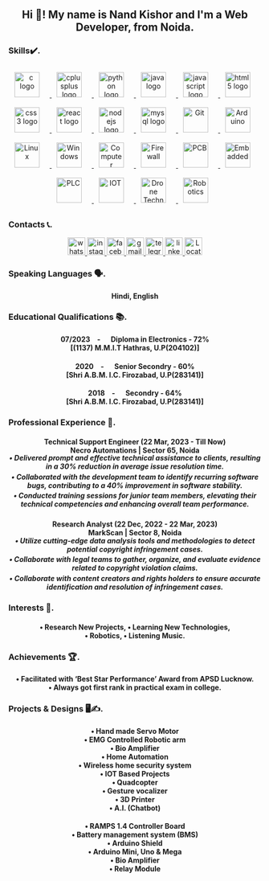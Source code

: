 <h2 align="center">Hi 👋! My name is Nand Kishor and I'm a Web Developer, from Noida.</h2>

###

<div align="center">
    <h3 align="left">Skills✔️.</h3>
    <a href="https://www.learn-c.org/" target="_blank">
        <img src="https://cdn.jsdelivr.net/gh/devicons/devicon/icons/c/c-original.svg"
            style="margin: 10px;margin-right: 20px;" height="50" alt="c logo" />
    </a>
    <a href="https://isocpp.org/" target="_blank">
        <img src="https://cdn.jsdelivr.net/gh/devicons/devicon/icons/cplusplus/cplusplus-original.svg"
            style="margin: 10px;margin-right: 20px;" height="50" alt="cplusplus logo" />
    </a>
    <a href="https://www.python.org/" target="_blank">
        <img src="https://cdn.jsdelivr.net/gh/devicons/devicon/icons/python/python-original.svg"
            style="margin: 10px;margin-right: 20px;" height="50" alt="python logo" />
    </a>
    <a href="https://docs.oracle.com/javase/8/docs/api/" target="_blank">
        <img src="https://cdn.jsdelivr.net/gh/devicons/devicon/icons/java/java-original.svg"
            style="margin: 10px;margin-right: 20px;" height="50" alt="java logo" />
    </a>
    <a href="https://developer.mozilla.org/en-US/docs/Web/JavaScript" target="_blank">
        <img src="https://cdn.jsdelivr.net/gh/devicons/devicon/icons/javascript/javascript-original.svg"
            style="margin: 10px;margin-right: 20px;" height="50" alt="javascript logo" />
    </a>
    <a href="https://html.com/" target="_blank">
        <img src="https://cdn.jsdelivr.net/gh/devicons/devicon/icons/html5/html5-original.svg"
            style="margin: 10px;margin-right: 20px;" height="50" alt="html5 logo" />
    </a>
    <a href="https://developer.mozilla.org/en-US/docs/Web/CSS" target="_blank">
        <img src="https://cdn.jsdelivr.net/gh/devicons/devicon/icons/css3/css3-original.svg"
            style="margin: 10px;margin-right: 20px;" height="50" alt="css3 logo" />
    </a>
    <a href="https://legacy.reactjs.org/" target="_blank">
        <img src="https://cdn.jsdelivr.net/gh/devicons/devicon/icons/react/react-original.svg"
            style="margin: 10px;margin-right: 20px;" height="50" alt="react logo" />
    </a>
    <a href="https://nodejs.org/en/learn/getting-started/introduction-to-nodejs" target="_blank">
        <img src="https://cdn.jsdelivr.net/gh/devicons/devicon/icons/nodejs/nodejs-original.svg"
            style="margin: 10px;margin-right: 20px;" height="50" alt="nodejs logo" />
    </a>
    <a href="https://dev.mysql.com/doc/" target="_blank">
        <img src="https://cdn.jsdelivr.net/gh/devicons/devicon/icons/mysql/mysql-original.svg"
            style="margin: 10px;margin-right: 20px;" height="50" alt="mysql logo" />
    </a>
    <a href="https://github.com/" target="_blank"><img style="margin: 10px;margin-right: 20px;"
            src="https://profilinator.rishav.dev/skills-assets/git-scm-icon.svg" height="50" alt="Git" />
    </a>
    <a href="https://www.arduino.cc/" target="_blank"><img style="margin: 10px;margin-right: 20px;"
            src="https://profilinator.rishav.dev/skills-assets/arduino.png" height="50" alt="Arduino" />
    </a>
    <a href="https://www.linux.org/" target="_blank"><img style="margin: 10px;margin-right: 20px;"
            src="https://profilinator.rishav.dev/skills-assets/linux-original.svg" height="50" alt="Linux" />
    </a>
    <a href="https://learn.microsoft.com/en-in/docs/" target="_blank"><img style="margin: 10px;margin-right: 20px;"
            src="https://seeklogo.com/images/W/windows-10-icon-logo-5BC5C69712-seeklogo.com.png" height="50"
            alt="Windows" />
    </a>
    <a href="https://www.geeksforgeeks.org/basics-computer-networking/" target="_blank"><img
            style="margin: 10px;margin-right: 20px;" src="https://freepngimg.com/save/16454-networking-png/800x600"
            height="50" alt="Computer Networking" />
    </a>
    <a href="https://www.cisco.com/c/en_in/products/security/firewalls/what-is-a-firewall.html" target="_blank"><img
            style="margin: 10px;margin-right: 20px;"
            src="https://upload.wikimedia.org/wikipedia/commons/5/5b/Firewall.png" height="50" alt="Firewall" />
    </a>
    <a href="https://resources.altium.com/design-documentation" target="_blank"><img
            style="margin: 10px;margin-right: 20px;"
            src="https://img.freepik.com/free-vector/circuit-board-isometric-concept_1284-15916.jpg" height="50"
            alt="PCB" />
    </a>
    <a href="https://www.spiceworks.com/tech/tech-general/articles/what-are-embedded-systems/" target="_blank"><img
            style="margin: 10px;margin-right: 20px;"
            src="https://media.geeksforgeeks.org/wp-content/uploads/20230207165358/System.png" height="50"
            alt="Embadded" />
    </a>
    <a href="https://www.polycase.com/techtalk/electronics-tips/what-is-a-programmable-logic-controller.html"
        target="_blank"><img style="margin: 10px;margin-right: 20px;"
            src="https://www.maplesystems.com/Content/Images/LandingPages/PLC-Maple-Modular_H1.webp" height="50"
            alt="PLC" />
    </a>
    <a href="https://builtin.com/internet-things" target="_blank"><img style="margin: 10px;margin-right: 20px;"
            src="https://www.pngitem.com/pimgs/b/360-3600842_internet-of-things-iot-device-icon-transparent-hd.png"
            height="50" alt="IOT" />
    </a>
    <a href="https://www.croptracker.com/blog/drone-technology-in-agriculture.html" target="_blank"><img
            style="margin: 10px;margin-right: 20px;" src="https://pngimg.com/d/drone_PNG34.png" height="50"
            alt="Drone Technology" />
    </a>
    <a href="https://ifr.org/" target="_blank"><img style="margin: 10px;margin-right: 20px;"
            src="https://robodk.com/robot/img/Annin-Robotics-AR4-robot.png" height="50" alt="Robotics" />
    </a>
</div>

###


<div align="center">
    <h3 align="left">Contacts 📞.</h3>
    <a href="https://wa.me/+919548936099" target="_blank">
        <img src="https://img.shields.io/static/v1?message=Whatsapp&logo=whatsapp&label=&color=25D366&logoColor=white&labelColor=&style=for-the-badge"
            height="35" alt="whatsapp logo" />
    </a>
    <a href="https://www.instagram.com/kishor_yadav_3000?utm_source=qr" target="_blank">
        <img src="https://img.shields.io/static/v1?message=Instagram&logo=instagram&label=&color=E4405F&logoColor=white&labelColor=&style=for-the-badge"
            height="35" alt="instagram logo" />
    </a>
    <a href="https://www.facebook.com/share/4M5E9aRKSvktW2d6/?mibextid=qi2Omg" target="_blank">
        <img src="https://img.shields.io/static/v1?message=Facebook&logo=facebook&label=&color=1877F2&logoColor=white&labelColor=&style=for-the-badge"
            height="35" alt="facebook logo" />
    </a>
    <a href="mailto:nandkishor180720@gmail.com" target="_blank">
        <img src="https://img.shields.io/static/v1?message=Gmail&logo=gmail&label=&color=D14836&logoColor=white&labelColor=&style=for-the-badge"
            height="35" alt="gmail logo" />
    </a>
    <a href="https://t.me/nandkishor_3000" target="_">
        <img src="https://img.shields.io/static/v1?message=Telegram&logo=telegram&label=&color=2CA5E0&logoColor=white&labelColor=&style=for-the-badge"
            height="35" alt="telegram logo" />
    </a>
    <a href="https://www.linkedin.com/in/nand-kishor-yadav-160935238" target="_blank">
        <img src="https://img.shields.io/static/v1?message=LinkedIn&logo=linkedin&label=&color=0077B5&logoColor=white&labelColor=&style=for-the-badge"
            height="35" alt="linkedin logo" />
    </a>
    <a href="https://maps.app.goo.gl/SKwGdqqEessn3obt7" target="_blank">
        <img src="https://img.shields.io/static/v1?message=Location&logo=location&label=&color=575a65&logoColor=white&labelColor=&style=for-the-badge"
            height="35" alt="Location logo" />
    </a>
</div>

###

<div align="center">
    <h3 align="left">Speaking Languages 🗣.</h3>
    <h4 align="center">Hindi, English</h4>
</div>

###

<div align="center">
    <h3 align="left">Educational Qualifications 📚.</h3>
    <h4 align="center">07/2023&emsp;- &emsp; Diploma in Electronics - 72% <br>[(1137) M.M.I.T Hathras, U.P(204102)]
    </h4>
    <h4 align="center">2020&emsp;- &emsp; Senior Secondry - 60% <br>[Shri A.B.M. I.C. Firozabad, U.P(283141)]</h4>
    <h4 align="center">2018&emsp;- &emsp; Secondry - 64% <br>[Shri A.B.M. I.C. Firozabad, U.P(283141)]</h4>
</div>

###

<div align="center">
    <h3 align="left">Professional Experience 🤝.</h3>
    <h4 align="center">Technical Support Engineer (22 Mar, 2023 - Till Now) <br>Necro Automations | Sector 65, Noida
    </h4>
    <h5 align="center" style="margin-top: -20px;">• Delivered prompt and effective technical assistance to clients,
        resulting in a 30% reduction in average issue resolution time.</h5>
    <h5 align="center" style="margin-top: -20px;">• Collaborated with the development team to identify recurring
        software bugs, contributing to a 40% improvement in software stability.</h5>
    <h5 align="center" style="margin-top: -20px;">• Conducted training sessions for junior team members, elevating
        their technical competencies and enhancing overall team performance.</h5>
    <h4 align="center">Research Analyst (22 Dec, 2022 - 22 Mar, 2023) <br>MarkScan | Sector 8, Noida</h4>
    <h5 align="center" style="margin-top: -20px;">• Utilize cutting-edge data analysis tools and methodologies to
        detect potential copyright infringement cases.</h5>
    <h5 align="center" style="margin-top: -20px;">• Collaborate with legal teams to gather, organize, and evaluate
        evidence related to copyright violation claims.</h5>
    <h5 align="center" style="margin-top: -20px;">• Collaborate with content creators and rights holders to ensure
        accurate identification and resolution of infringement cases.</h5>
</div>

###

<div align="center">
    <h3 align="left">Interests 🥰.</h3>
    <h4 align="center">• Research New Projects, • Learning New Technologies,<br> • Robotics, • Listening Music.</h4>
</div>

###

<div align="center">
    <h3 align="left">Achievements 🏆.</h3>
    <h4 align="center">• Facilitated with ‘Best Star Performance’ Award from APSD Lucknow. <br>• Always got first
        rank in practical exam in college.</h4>
</div>

###

<div align="center">
    <h3 align="left">Projects & Designs 🖥️✍.</h3>
    <h4 align="center">• Hand made Servo Motor <br>• EMG Controlled Robotic arm <br>• Bio Amplifier <br>• Home
        Automation
        <br>• Wireless home security system <br>• IOT Based Projects <br>• Quadcopter <br>• Gesture vocalizer <br>•
        3D Printer <br>• A.I. (Chatbot)
    </h4>
    <h4 align="center">• RAMPS 1.4 Controller Board <br>• Battery management system (BMS) <br>• Arduino Shield
        <br>• Arduino Mini, Uno & Mega <br>• Bio Amplifier <br>• Relay Module
    </h4>
